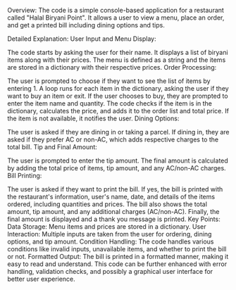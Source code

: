 Overview:
The code is a simple console-based application for a restaurant called "Halal Biryani Point". It allows a user to view a menu, place an order, and get a printed bill including dining options and tips.

Detailed Explanation:
User Input and Menu Display:

The code starts by asking the user for their name.
It displays a list of biryani items along with their prices.
The menu is defined as a string and the items are stored in a dictionary with their respective prices.
Order Processing:

The user is prompted to choose if they want to see the list of items by entering 1.
A loop runs for each item in the dictionary, asking the user if they want to buy an item or exit.
If the user chooses to buy, they are prompted to enter the item name and quantity.
The code checks if the item is in the dictionary, calculates the price, and adds it to the order list and total price.
If the item is not available, it notifies the user.
Dining Options:

The user is asked if they are dining in or taking a parcel.
If dining in, they are asked if they prefer AC or non-AC, which adds respective charges to the total bill.
Tip and Final Amount:

The user is prompted to enter the tip amount.
The final amount is calculated by adding the total price of items, tip amount, and any AC/non-AC charges.
Bill Printing:

The user is asked if they want to print the bill.
If yes, the bill is printed with the restaurant's information, user's name, date, and details of the items ordered, including quantities and prices.
The bill also shows the total amount, tip amount, and any additional charges (AC/non-AC).
Finally, the final amount is displayed and a thank you message is printed.
Key Points:
Data Storage: Menu items and prices are stored in a dictionary.
User Interaction: Multiple inputs are taken from the user for ordering, dining options, and tip amount.
Condition Handling: The code handles various conditions like invalid inputs, unavailable items, and whether to print the bill or not.
Formatted Output: The bill is printed in a formatted manner, making it easy to read and understand.
This code can be further enhanced with error handling, validation checks, and possibly a graphical user interface for better user experience.










